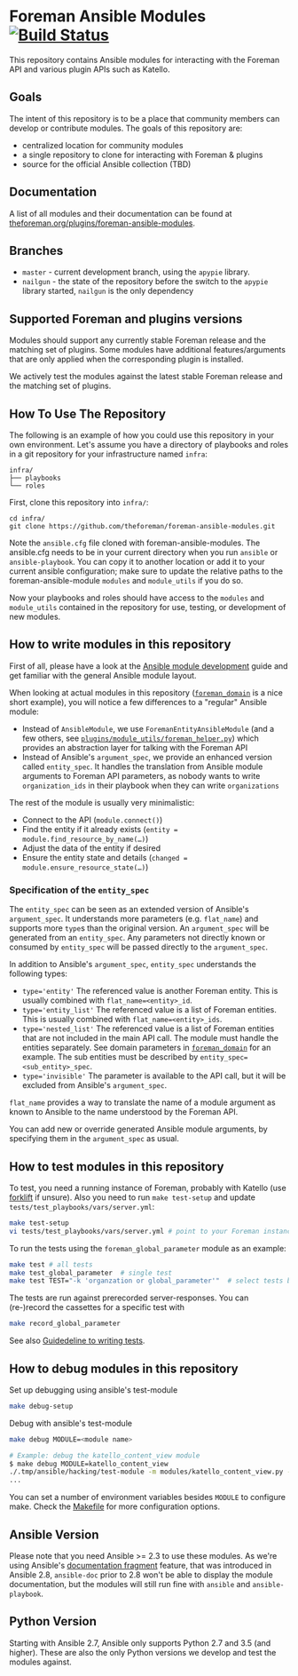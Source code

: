 # Foreman Ansible Modules [![Build Status](https://travis-ci.org/theforeman/foreman-ansible-modules.svg?branch=master)](https://travis-ci.org/theforeman/foreman-ansible-modules)

This repository contains Ansible modules for interacting with the Foreman API and various plugin APIs such as Katello.

## Goals

The intent of this repository is to be a place that community members can develop or contribute modules. The goals of this repository are:

  * centralized location for community modules
  * a single repository to clone for interacting with Foreman & plugins
  * source for the official Ansible collection (TBD)

## Documentation

A list of all modules and their documentation can be found at [theforeman.org/plugins/foreman-ansible-modules](https://theforeman.org/plugins/foreman-ansible-modules/).

## Branches

* `master` - current development branch, using the `apypie` library.
* `nailgun` - the state of the repository before the switch to the `apypie` library started, `nailgun` is the only dependency

## Supported Foreman and plugins versions

Modules should support any currently stable Foreman release and the matching set of plugins.
Some modules have additional features/arguments that are only applied when the corresponding plugin is installed.

We actively test the modules against the latest stable Foreman release and the matching set of plugins.

## How To Use The Repository

The following is an example of how you could use this repository in your own environment. Let's assume you have a directory of playbooks and roles in a git repository for your infrastructure named `infra`:

```
infra/
├── playbooks
└── roles
```

First, clone this repository into `infra/`:

```
cd infra/
git clone https://github.com/theforeman/foreman-ansible-modules.git
```

Note the `ansible.cfg` file cloned with foreman-ansible-modules. The ansible.cfg
needs to be in your current directory when you run `ansible` or
`ansible-playbook`. You can copy it to another location or add it to your
current ansible configuration; make sure to update the relative paths to the
foreman-ansible-module `modules` and `module_utils` if you do so.

Now your playbooks and roles should have access to the `modules` and `module_utils`
contained in the repository for use, testing, or development of new modules.

## How to write modules in this repository

First of all, please have a look at the [Ansible module development](https://docs.ansible.com/ansible/latest/dev_guide/developing_modules_general.html) guide and get familiar with the general Ansible module layout.

When looking at actual modules in this repository ([`foreman_domain`](plugins/modules/foreman_domain.py) is a nice short example), you will notice a few differences to a "regular" Ansible module:

* Instead of `AnsibleModule`, we use `ForemanEntityAnsibleModule` (and a few others, see [`plugins/module_utils/foreman_helper.py`](plugins/module_utils/foreman_helper.py)) which provides an abstraction layer for talking with the Foreman API
* Instead of Ansible's `argument_spec`, we provide an enhanced version called `entity_spec`. It handles the translation from Ansible module arguments to Foreman API parameters, as nobody wants to write `organization_ids` in their playbook when they can write `organizations`

The rest of the module is usually very minimalistic:

* Connect to the API (`module.connect()`)
* Find the entity if it already exists (`entity = module.find_resource_by_name(…)`)
* Adjust the data of the entity if desired
* Ensure the entity state and details (`changed = module.ensure_resource_state(…)`)

### Specification of the `entity_spec`

The `entity_spec` can be seen as an extended version of Ansible's `argument_spec`. It understands more parameters (e.g. `flat_name`) and supports more `type`s than the original version. An `argument_spec` will be generated from an `entity_spec`. Any parameters not directly known or consumed by `entity_spec` will be passed directly to the `argument_spec`.

In addition to Ansible's `argument_spec`, `entity_spec` understands the following types:

* `type='entity'` The referenced value is another Foreman entity.
This is usually combined with `flat_name=<entity>_id`.
* `type='entity_list'` The referenced value is a list of Foreman entities.
This is usually combined with `flat_name=<entity>_ids`.
* `type='nested_list'` The referenced value is a list of Foreman entities that are not included in the main API call.
The module must handle the entities separately.
See domain parameters in [`foreman_domain`](plugins/modules/foreman_domain.py) for an example.
The sub entities must be described by `entity_spec=<sub_entity>_spec`.
* `type='invisible'` The parameter is available to the API call, but it will be excluded from Ansible's `argument_spec`.

`flat_name` provides a way to translate the name of a module argument as known to Ansible to the name understood by the Foreman API.

You can add new or override generated Ansible module arguments, by specifying them in the `argument_spec` as usual.

## How to test modules in this repository

To test, you need a running instance of Foreman, probably with Katello (use [forklift](https://github.com/theforeman/forklift) if unsure).
Also you need to run `make test-setup` and update `tests/test_playbooks/vars/server.yml`:

```sh
make test-setup
vi tests/test_playbooks/vars/server.yml # point to your Foreman instance
```

To run the tests using the `foreman_global_parameter` module as an example:

```sh
make test # all tests
make test_global_parameter  # single test
make test TEST="-k 'organzation or global_parameter'"  # select tests by expression (see `pytest -h`)
```

The tests are run against prerecorded server-responses.
You can (re-)record the cassettes for a specific test with

```sh
make record_global_parameter
```

See also [Guidedeline to writing tests](tests/README.md).

## How to debug modules in this repository

Set up debugging using ansible's test-module

```sh
make debug-setup
```

Debug with ansible's test-module

```sh
make debug MODULE=<module name>

# Example: debug the katello_content_view module
$ make debug MODULE=katello_content_view
./.tmp/ansible/hacking/test-module -m modules/katello_content_view.py -a @tests/data/content-view.json -D /usr/lib64/python2.7/pdb.py
...
```

You can set a number of environment variables besides `MODULE` to configure make. Check the [Makefile](https://github.com/theforeman/foreman-ansible-modules/blob/master/Makefile) for more configuration options.

## Ansible Version

Please note that you need Ansible >= 2.3 to use these modules.
As we're using Ansible's [documentation fragment](https://docs.ansible.com/ansible/devel/dev_guide/developing_modules_documenting.html#documentation-fragments) feature, that was introduced in Ansible 2.8, `ansible-doc` prior to 2.8 won't be able to display the module documentation, but the modules will still run fine with `ansible` and `ansible-playbook`.

## Python Version

Starting with Ansible 2.7, Ansible only supports Python 2.7 and 3.5 (and higher). These are also the only Python versions we develop and test the modules against.
